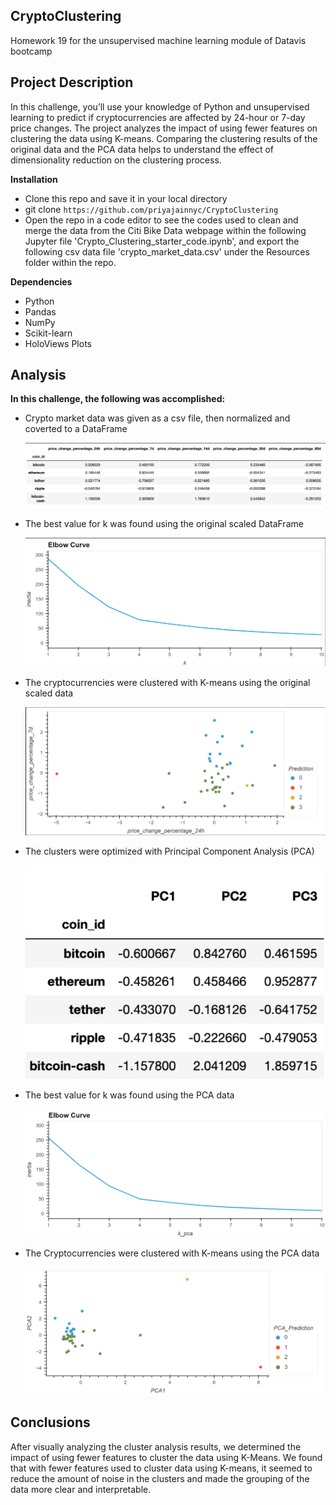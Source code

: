 ## CryptoClustering
Homework 19 for the unsupervised machine learning module of Datavis bootcamp

## Project Description
In this challenge, you’ll use your knowledge of Python and unsupervised learning to predict if cryptocurrencies are affected by 24-hour or 7-day price changes. The project analyzes the impact of using fewer features on clustering the data using K-means. Comparing the clustering results of the original data and the PCA data helps to understand the effect of dimensionality reduction on the clustering process.

**Installation**
- Clone this repo and save it in your local directory
- git clone `https://github.com/priyajainnyc/CryptoClustering`
- Open the repo in a code editor to see the codes used to clean and merge the data from the Citi Bike Data webpage within the following Jupyter file 'Crypto_Clustering_starter_code.ipynb', and export the following csv data file 'crypto_market_data.csv' under the Resources folder within the repo.

**Dependencies**
- Python
- Pandas
- NumPy
- Scikit-learn
- HoloViews Plots

## Analysis
**In this challenge, the following was accomplished:**
* Crypto market data was given as a csv file, then normalized and coverted to a DataFrame
  
  ![scaled_data](https://github.com/priyajainnyc/CryptoClustering/blob/main/Resources/scaled_data.png)
  
* The best value for k was found using the original scaled DataFrame
  
  ![elbow_plot](https://github.com/priyajainnyc/CryptoClustering/blob/main/Resources/elbow_plot.png)
  
* The cryptocurrencies were clustered with K-means using the original scaled data
  
  ![market_scaled_plot](https://github.com/priyajainnyc/CryptoClustering/blob/main/Resources/market_scaled_plot.png)
  
* The clusters were optimized with Principal Component Analysis (PCA)
  
  <img width="695" alt="image" src="https://github.com/priyajainnyc/CryptoClustering/blob/main/Resources/pca_data.png">
  
* The best value for k was found using the PCA data
  
  ![elbow_pca_plot](https://github.com/priyajainnyc/CryptoClustering/blob/main/Resources/elbow_pca_plot.png)
  
* The Cryptocurrencies were clustered with K-means using the PCA data
  
  ![market_pca_plot](https://github.com/priyajainnyc/CryptoClustering/blob/main/Resources/market_pca_plot.png)
  
## Conclusions
After visually analyzing the cluster analysis results, we determined the impact of using fewer features to cluster the data using K-Means. We found that with fewer features used to cluster data using K-means, it seemed to reduce the amount of noise in the clusters and made the grouping of the data more clear and interpretable.
